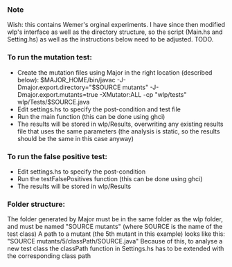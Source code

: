 ### Note

Wish: this contains Wemer's orginal experiments. I have since then modified wlp's interface as well as the directory structure, 
so the script (Main.hs and Setting.hs) as well as the instructions below need to be adjusted. TODO.

### To run the mutation test:

- Create the mutation files using Major in the right location (described below):
	$MAJOR_HOME/bin/javac -J-Dmajor.export.directory="$SOURCE mutants" -J-Dmajor.export.mutants=true -XMutator:ALL -cp "wlp/tests" wlp/Tests/$SOURCE.java
- Edit settings.hs to specify the post-condition and test file
- Run the main function (this can be done using ghci)
- The results will be stored in wlp/Results, overwriting any existing results file that uses the same parameters (the analysis is static, so the results should be the same in this case anyway)

### To run the false positive test:

- Edit settings.hs to specify the post-condition
- Run the testFalsePositives function (this can be done using ghci)
- The results will be stored in wlp/Results

### Folder structure:

The folder generated by Major must be in the same folder as the wlp folder, and must be named "SOURCE mutants" (where SOURCE is the name of the test class)
A path to a mutant (the 5th mutant in this example) looks like this: "SOURCE mutants/5/classPath/SOURCE.java" Because of this, to analyse a new test class the classPath function in Settings.hs has to be extended with the corresponding class path

